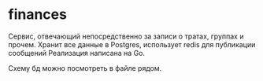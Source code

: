 # finances 

Сервис, отвечающий непосредственно за записи о тратах, группах и прочем.
Хранит все данные в Postgres, использует redis для публикации сообщений
Реализация написана на Go. 

Схему бд можно посмотреть в файле рядом.